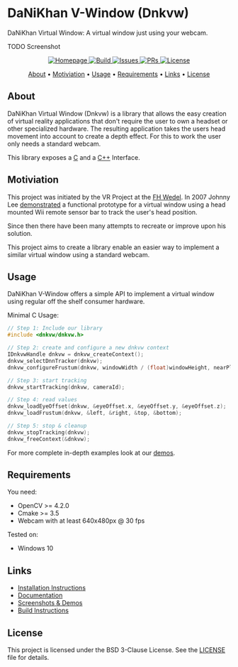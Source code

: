 # DaNiKhan V-Window (Dnkvw)
DaNiKhan Virtual Window: A virtual window just using your webcam.

TODO Screenshot

<p align="center">
    <a href="https://danikhan-gbr.github.io/DaNiKhan-V-Window/">
        <img src="https://img.shields.io/badge/-Homepage-informational" alt="Homepage"/>
    </a>
    <a href="https://github.com/DaNiKhan-GbR/DaNiKhan-V-Window/actions">
        <img src="https://img.shields.io/github/workflow/status/DaNiKhan-GbR/DaNiKhan-V-Window/CD%20-%20Release" alt="Build"/>
    </a>
    <a href="https://github.com/DaNiKhan-GbR/DaNiKhan-V-Window/issues">
        <img src="https://img.shields.io/github/issues/DaNiKhan-GbR/DaNiKhan-V-Window" alt="Issues"/>
    </a>
    <a href="https://github.com/DaNiKhan-GbR/DaNiKhan-V-Window/pulls">
        <img src="https://img.shields.io/github/issues-pr/DaNiKhan-GbR/DaNiKhan-V-Window" alt="PRs"/>
    </a>
    <a href="https://github.com/DaNiKhan-GbR/DaNiKhan-V-Window/blob/master/LICENSE">
        <img src="https://img.shields.io/github/license/DaNiKhan-GbR/DaNiKhan-V-Window?color=blue" alt="License"/>
    </a>
</p>

<p align="center">
  <a href="#about">About</a> •
  <a href="#motiviation">Motiviation</a> •
  <a href="#usage">Usage</a> •
  <a href="#requirements">Requirements</a> •
  <a href="#links">Links</a> •
  <a href="#license">License</a>
</p>

## About

DaNiKhan Virtual Window (Dnkvw) is a library that allows the easy creation of virtual reality applications that don't require the user to own a headset or other specialized hardware. The resulting application takes the users head movement into account to create a depth effect. For this to work the user only needs a standard webcam.

This library exposes a [C](https://danikhan-gbr.github.io/DaNiKhan-V-Window/documentation/c-api.html) 
and a [C++](https://danikhan-gbr.github.io/DaNiKhan-V-Window/documentation/cpp-api.html) Interface.

## Motiviation

This project was initiated by the VR Project at the [FH Wedel](https://www.fh-wedel.de/).
In 2007 Johnny Lee [demonstrated](https://youtu.be/Jd3-eiid-Uw) a functional prototype for a virtual window using a head mounted Wii remote sensor bar to track the user's head position.

Since then there have been many attempts to recreate or improve upon his solution.

This project aims to create a library enable an easier way to implement a similar virtual window 
using a standard webcam.

## Usage

DaNiKhan V-Window offers a simple API to implement a virtual window using regular off the shelf consumer hardware.

Minimal C Usage:
```C
// Step 1: Include our library
#include <dnkvw/dnkvw.h>

// Step 2: create and configure a new dnkvw context
IDnkvwHandle dnkvw = dnkvw_createContext();
dnkvw_selectDnnTracker(dnkvw);
dnkvw_configureFrustum(dnkvw, windowWidth / (float)windowHeight, nearPlane);

// Step 3: start tracking
dnkvw_startTracking(dnkvw, cameraId);

// Step 4: read values
dnkvw_loadEyeOffset(dnkvw, &eyeOffset.x, &eyeOffset.y, &eyeOffset.z);
dnkvw_loadFrustum(dnkvw, &left, &right, &top, &bottom);

// Step 5: stop & cleanup
dnkvw_stopTracking(dnkvw);
dnkvw_freeContext(&dnkvw);
```

For more complete in-depth examples look at our [demos](https://danikhan-gbr.github.io/DaNiKhan-V-Window/demos/).

## Requirements

You need:
* OpenCV >= 4.2.0
* Cmake >= 3.5
* Webcam with at least 640x480px @ 30 fps

Tested on:
* Windows 10

## Links

* [Installation Instructions](https://danikhan-gbr.github.io/DaNiKhan-V-Window/installation/)
* [Documentation](https://danikhan-gbr.github.io/DaNiKhan-V-Window/documentation/)
* [Screenshots & Demos](https://danikhan-gbr.github.io/DaNiKhan-V-Window/demos/)
* [Build Instructions](https://danikhan-gbr.github.io/DaNiKhan-V-Window/building/)

## License

This project is licensed under the BSD 3-Clause License.
See the [LICENSE](LICENSE) file for details.
